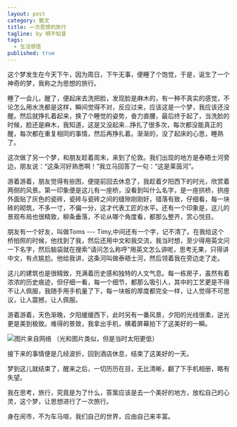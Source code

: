 ```yaml
---
layout: post
category: 散文
title: 一次思想的旅行
tagline: by 明不知昔
tags: 
  - 生活感悟
published: true
---
```


这个梦发生在今天下午，因为周日，下午无事，便睡了个饱觉，于是，诞生了一个神奇的梦，我称之为思想的旅行。

<!--more-->

睡了一会儿，醒了，便起床去洗把脸，发现脸是麻木的，有一种不真实的感觉，不论怎么用水洗都是这样，瞬间觉得不对，反应过来，应该这是一个梦，我应该还没醒。然后就挣扎着起来，换了个睡觉的姿势，奋力直腰，最后终于起了，当洗脸的时候，脸还是麻木，我知道，这是又没起来…挣扎了很多次，每次都没能真正的醒，每次都在重复相同的事情，然后再挣扎着。渐渐的，没了起床的心思，睡熟了。

这次做了另一个梦，和朋友趁着周末，来到了伦敦。我们出现的地方是泰晤士河旁边，朋友说：“这条河好熟悉啊！”我立马回答了一句：“这是莱茵河”。

游着游着，朋友觉得有些困，便提前回去休息了，我趁着夕阳西下的时光，欣赏着两侧的风景。第一印象便是这儿有一座桥，没看到叫什么名字，是一座拱桥，拱座外面贴了灰色的瓷砖，瓷砖与瓷砖之间的缝隙刚刚好，错落有致，仔细看，每一块砖的砌筑，不多一寸，不偏一分，这才代表工匠的水平。还有一个印象是，这儿的景观布局也很精致，柳条垂落，不论从哪个角度看，都那么整齐，赏心悦目。

朋友有一个好友，叫做Toms --- Timy,中间还有一个字，记不清了。在我给这个桥拍照的时候，他找到了我，然后还用中文和我交流，我当时想，至少得用英文问一下名字，然后脑袋就在搜索“请问怎么称呼”用英文怎么讲呢，思考无果，只得讲中文，有点尴尬。他给我讲，这条河叫做泰晤士河，然后领着我在旁边走了走。

这儿的建筑也是很精致，充满着历史感和独特的人文气息。每一栋房子，虽然有着浓浓的历史痕迹，但仔细一看，每一个细节，都那么吸引人，其中的工艺更是不得不让人佩服，我随手用手机量了下，每一块板的厚度都完全一样，让人觉得不可思议，让人震撼，让人佩服。

游着游着，天色渐晚，夕阳缓缓西下，此时另有一番风景，夕阳的光线很柔，逆光更是美到极致。难得的景致，我拿出手机，横着屏幕拍下了这美好的一瞬。

![图片来自网络](http://a2.qpic.cn/psb?/V118G3dh0IatwX/9GmnsmHxJnxtQhxBKNsGCGgnXgS6giAvXOoV5aOYfco!/b/dD0BAAAAAAAA&ek=1&kp=1&pt=0&bo=kAEAAZABAAEDIAU!&tl=1&su=0132749553&tm=1566104400&sce=0-12-12&rf=2-9 )
（光和图片类似，但是当时太阳更低）

接下来的事情便是几经波折，回到酒店休息，结束了这美好的一天。

梦到这儿就结束了，醒来之后，一切历历在目，无比清晰，翻了下手机相册，略有失望。

我在思考，旅行，究竟是为了什么，答案应该是去一个美好的地方，放松自己的心灵，这个梦，让思想进行了一次旅行。

身在闹市，不为车马喧，我们自己的世界，应由自己来丰富。